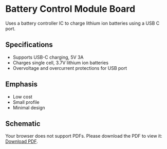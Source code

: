 # Battery Control Module Board
Uses a battery controller IC to charge lithium ion batteries using a USB C
port.

## Specifications
- Supports USB-C charging, 5V 3A
- Charges single cell, 3.7V lithium ion batteries
- Overvoltage and overcurrent protections for USB port

## Emphasis
- Low cost
- Small profile
- Minimal design

[](./usbc_lipo_charger.pcb)

## Schematic
<object data="usbc_lipo_charger_schematic.pdf" type="application/pdf" width="600" height="800">
  <p>Your browser does not support PDFs. Please download the PDF to view it: <a href="usbc_lipo_charger_schematic.pdf">Download PDF</a>.</p>
</object>
